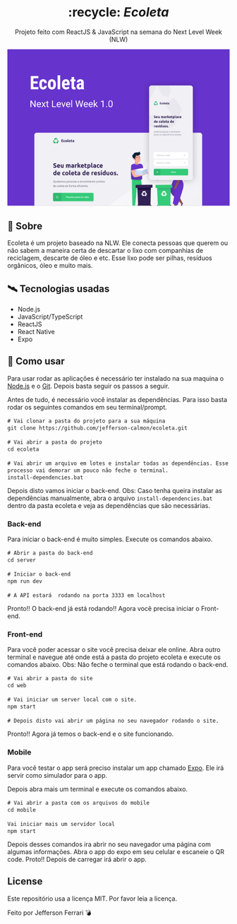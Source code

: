 <div align="center">
  <h1>
    :recycle: <i>Ecoleta</i>
  </h1>

  <p>
    Projeto feito com ReactJS & JavaScript na semana do Next Level Week (NLW)
  </p>

  <img src="images/capa.png">
</div>

## :open_book: Sobre

Ecoleta é um projeto baseado na NLW. Ele conecta pessoas que querem ou não sabem a maneira certa de descartar o lixo com companhias de reciclagem, descarte de óleo e etc. Esse lixo pode ser pilhas, resíduos orgânicos, óleo e muito mais.

## :artificial_satellite: Tecnologias usadas

* Node.js
* JavaScript/TypeScript
* ReactJS
* React Native
* Expo


## :dart: Como usar

Para usar rodar as aplicações é necessário ter instalado na sua maquina o [Node.js](https://nodejs.org/en/download/) e o [Git](https://git-scm.com/downloads). Depois basta seguir os passos a seguir.

Antes de tudo, é necessário você instalar as dependências. Para isso basta rodar os seguintes comandos em seu terminal/prompt.

```shell
# Vai clonar a pasta do projeto para a sua máquina
git clone https://github.com/jefferson-calmon/ecoleta.git

# Vai abrir a pasta do projeto
cd ecoleta

# Vai abrir um arquivo em lotes e instalar todas as dependências. Esse processo vai demorar um pouco não feche o terminal.
install-dependencies.bat
```

Depois disto vamos iniciar o back-end.
Obs: Caso tenha queira instalar as dependências manualmente, abra o arquivo ```install-dependencies.bat``` dentro da pasta ecoleta e veja as dependências que são necessárias.

### Back-end

Para iniciar o back-end é muito simples. Execute os comandos abaixo.

``` shell
# Abrir a pasta do back-end
cd server

# Iniciar o back-end
npm run dev

# A API estará  rodando na porta 3333 em localhost
```

Pronto!! O back-end já está rodando!! Agora você precisa iniciar o Front-end.

### Front-end

Para você poder acessar o site você precisa deixar ele online. Abra outro terminal e navegue até onde está a pasta do projeto ecoleta e execute os comandos abaixo. Obs: Não feche o terminal que está rodando o back-end.

```shell
# Vai abrir a pasta do site
cd web

# Vai iniciar um server local com o site.
npm start

# Depois disto vai abrir um página no seu navegador rodando o site.
```

Pronto!! Agora já temos o back-end e o site funcionando.

### Mobile

Para você testar o app será preciso instalar um app chamado [Expo](https://play.google.com/store/apps/details?id=host.exp.exponent). Ele irá servir como simulador para o app. 

Depois abra mais um terminal e execute os comandos abaixo.

```shell
# Vai abrir a pasta com os arquivos do mobile
cd mobile

Vai iniciar mais um servidor local 
npm start
```

Depois desses comandos ira abrir no seu navegador uma página com algumas informações. Abra o app do expo em seu celular e escaneie o QR code. Proto!! Depois de carregar irá abrir o app.

## License

Este repositório usa a licença  MIT. Por favor leia a licença.

Feito por Jefferson Ferrari :bomb: